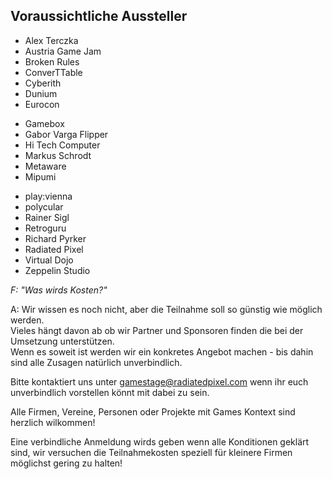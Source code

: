 ## Voraussichtliche Aussteller

<div class="grid">
    <div class="grid__item lap--one-third">
      <ul>
        <li>Alex Terczka</li>
        <li>Austria Game Jam</li>
        <li>Broken Rules</li>
        <li>ConverTTable</li>
        <li>Cyberith</li>
        <li>Dunium</li>
        <li>Eurocon</li>
      </ul>
    </div><!--
 --><div class="grid__item lap--one-third">
     <ul>
       <li>Gamebox</li>
       <li>Gabor Varga Flipper</li>
       <li>Hi Tech Computer</li>
       <li>Markus Schrodt</li>
       <li>Metaware</li>
       <li>Mipumi</li>
     </ul>
   </div><!--
 --><div class="grid__item lap--one-third">
     <ul>
       <li>play:vienna</li>
       <li>polycular</li>
       <li>Rainer Sigl</li>
       <li>Retroguru</li>
       <li>Richard Pyrker</li>
       <li>Radiated Pixel</li>
       <li>Virtual Dojo</li>
       <li>Zeppelin Studio</li>
     </ul>
   </div>
</div>
<em>F: "Was wirds Kosten?"</em>

A: Wir wissen es noch nicht, aber die Teilnahme soll so günstig wie möglich werden.  
Vieles hängt davon ab ob wir Partner und Sponsoren finden die bei der Umsetzung unterstützen.  
Wenn es soweit ist werden wir ein konkretes Angebot machen - bis dahin sind alle Zusagen natürlich unverbindlich.



Bitte kontaktiert uns unter [gamestage@radiatedpixel.com](mailto:gamestage@radiatedpixel.com) wenn ihr euch unverbindlich vorstellen könnt mit dabei zu sein.

Alle Firmen, Vereine, Personen oder Projekte mit Games Kontext sind herzlich wilkommen!

Eine verbindliche Anmeldung wirds geben wenn alle Konditionen geklärt sind,
wir versuchen die Teilnahmekosten speziell für kleinere Firmen möglichst gering zu halten!


